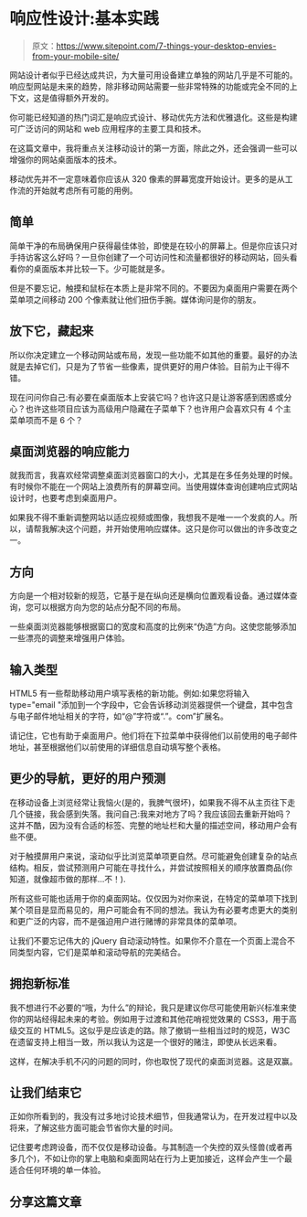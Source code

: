 # 响应性设计:基本实践

> 原文：<https://www.sitepoint.com/7-things-your-desktop-envies-from-your-mobile-site/>

网站设计者似乎已经达成共识，为大量可用设备建立单独的网站几乎是不可能的。响应型网站是未来的趋势，除非移动网站需要一些非常特殊的功能或完全不同的上下文，这是值得额外开发的。

你可能已经知道的热门词汇是响应式设计、移动优先方法和优雅退化。这些是构建可广泛访问的网站和 web 应用程序的主要工具和技术。

在这篇文章中，我将重点关注移动设计的第一方面，除此之外，还会强调一些可以增强你的网站桌面版本的技术。

移动优先并不一定意味着你应该从 320 像素的屏幕宽度开始设计。更多的是从工作流的开始就考虑所有可能的用例。

## 简单

简单干净的布局确保用户获得最佳体验，即使是在较小的屏幕上。但是你应该只对手持访客这么好吗？一旦你创建了一个可访问性和流量都很好的移动网站，回头看看你的桌面版本并比较一下。少可能就是多。

但是不要忘记，触摸和鼠标在本质上是非常不同的。不要因为桌面用户需要在两个菜单项之间移动 200 个像素就让他们扭伤手腕。媒体询问是你的朋友。

## 放下它，藏起来

所以你决定建立一个移动网站或布局，发现一些功能不如其他的重要。最好的办法就是去掉它们，只是为了节省一些像素，提供更好的用户体验。目前为止干得不错。

现在问问你自己:有必要在桌面版本上安装它吗？也许这只是让游客感到困惑或分心？也许这些项目应该为高级用户隐藏在子菜单下？也许用户会喜欢只有 4 个主菜单项而不是 6 个？

## 桌面浏览器的响应能力

就我而言，我喜欢经常调整桌面浏览器窗口的大小，尤其是在多任务处理的时候。有时候你不能在一个网站上浪费所有的屏幕空间。当使用媒体查询创建响应式网站设计时，也要考虑到桌面用户。

如果我不得不重新调整网站以适应视频或图像，我想我不是唯一一个发疯的人。所以，请帮我解决这个问题，并开始使用响应媒体。这只是你可以做出的许多改变之一。

## 方向

方向是一个相对较新的规范，它基于是在纵向还是横向位置观看设备。通过媒体查询，您可以根据方向为您的站点分配不同的布局。

一些桌面浏览器能够根据窗口的宽度和高度的比例来“伪造”方向。这使您能够添加一些漂亮的调整来增强用户体验。

## 输入类型

HTML5 有一些帮助移动用户填写表格的新功能。例如:如果您将输入 type="email "添加到一个字段中，它会告诉移动浏览器提供一个键盘，其中包含与电子邮件地址相关的字符，如“@”字符或“.”。com”扩展名。

请记住，它也有助于桌面用户。他们将在下拉菜单中获得他们以前使用的电子邮件地址，甚至根据他们以前使用的详细信息自动填写整个表格。

## 更少的导航，更好的用户预测

在移动设备上浏览经常让我恼火(是的，我脾气很坏)，如果我不得不从主页往下走几个链接，我会感到失落。我问自己:我来对地方了吗？我应该回去重新开始吗？这并不酷，因为没有合适的标签、完整的地址栏和大量的描述空间，移动用户会有些不便。

对于触摸屏用户来说，滚动似乎比浏览菜单项更自然。尽可能避免创建复杂的站点结构。相反，尝试预测用户可能在寻找什么，并尝试按照相关的顺序放置商品(你知道，就像超市做的那样…不！).

所有这些可能也适用于你的桌面网站。仅仅因为对你来说，在特定的菜单项下找到某个项目是显而易见的，用户可能会有不同的想法。我认为有必要考虑更大的类别和更广泛的内容，而不是强迫用户进行赌博的非常具体的菜单项。

让我们不要忘记伟大的 jQuery 自动滚动特性。如果你不介意在一个页面上混合不同类型内容，它们是菜单和滚动导航的完美结合。

## 拥抱新标准

我不想进行不必要的“哦，为什么”的辩论，我只是建议你尽可能使用新兴标准来使你的网站经得起未来的考验。例如用于过渡和其他花哨视觉效果的 CSS3，用于高级交互的 HTML5。这似乎是应该走的路。除了撤销一些相当过时的规范，W3C 在遗留支持上相当一致，所以我认为这是一个很好的赌注，即使从长远来看。

这样，在解决手机不闪的问题的同时，你也取悦了现代的桌面浏览器。这是双赢。

## 让我们结束它

正如你所看到的，我没有过多地讨论技术细节，但我通常认为，在开发过程中以及将来，了解这些方面可能会节省你大量的时间。

记住要考虑跨设备，而不仅仅是移动设备。与其制造一个失控的双头怪兽(或者再多几个)，不如让你的掌上电脑和桌面网站在行为上更加接近，这样会产生一个最适合任何环境的单一体验。

## 分享这篇文章
